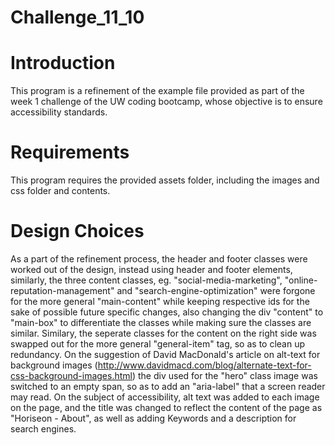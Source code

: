# Challenge_11_10

# Introduction

This program is a refinement of the example file provided as part of the week 1 challenge of the UW coding bootcamp, whose objective is to ensure accessibility standards.

# Requirements

This program requires the provided assets folder, including the images and css folder and contents.

# Design Choices

As a part of the refinement process, the header and footer classes were worked out of the design, instead using header and footer elements, similarly, the three content classes, eg. "social-media-marketing", "online-reputation-management" and "search-engine-optimization" were forgone for the more general "main-content" while keeping respective ids for the sake of possible future specific changes, also changing the div "content" to "main-box" to differentiate the classes while making sure the classes are similar. Similary, the seperate classes for the content on the right side was swapped out for the more general "general-item" tag, so as to clean up redundancy. On the suggestion of David MacDonald's article on alt-text for background images (http://www.davidmacd.com/blog/alternate-text-for-css-background-images.html) the div used for the "hero" class image was switched to an empty span, so as to add an "aria-label" that a screen reader may read. On the subject of accessibility, alt text was added to each image on the page, and the title was changed to reflect the content of the page as "Horiseon - About", as well as adding Keywords and a description for search engines.